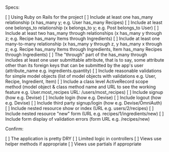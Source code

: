 Specs:

 [ ] Using Ruby on Rails for the project
 [ ] Include at least one has_many relationship (x has_many y; e.g. User has_many Recipes)
 [ ] Include at least one belongs_to relationship (x belongs_to y; e.g. Post belongs_to User)
 [ ] Include at least two has_many through relationships (x has_many y through z; e.g. Recipe   has_many Items through Ingredients)
 [ ] Include at least one many-to-many relationship (x has_many y through z, y has_many x through z; e.g. Recipe has_many Items through Ingredients, Item has_many Recipes through Ingredients)
 [ ] The "through" part of the has_many through includes at least one user submittable attribute, that is to say, some attribute other than its foreign keys that can be submitted by the app's user (attribute_name e.g. ingredients.quantity)
 [ ] Include reasonable validations for simple model objects (list of model objects with validations e.g. User, Recipe, Ingredient, Item)
 [ ] Include a class level ActiveRecord scope method (model object & class method name and URL to see the working feature e.g. User.most_recipes URL: /users/most_recipes)
 [ ] Include signup (how e.g. Devise)
 [ ] Include login (how e.g. Devise)
 [ ] Include logout (how e.g. Devise)
 [ ] Include third party signup/login (how e.g. Devise/OmniAuth)
 [ ] Include nested resource show or index (URL e.g. users/2/recipes)
 [ ] Include nested resource "new" form (URL e.g. recipes/1/ingredients/new)
 [ ] Include form display of validation errors (form URL e.g. /recipes/new)

Confirm:

 [ ] The application is pretty DRY
 [ ] Limited logic in controllers
 [ ] Views use helper methods if appropriate
 [ ] Views use partials if appropriate